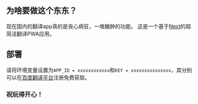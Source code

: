 ## 为啥要做这个东东？

现在国内的翻译app真的是丧心病狂，一堆臃肿的功能。
这是一个基于[Next](https://nextjs.org)的超简洁翻译PWA应用。

## 部署

请将环境变量设置为`APP_ID = xxxxxxxxxxxx`和`KEY = xxxxxxxxxxxxxxx`，其分别可以在[百度翻译平台](https://https://fanyi-api.baidu.com)注册免费获取。

### 祝玩得开心！
